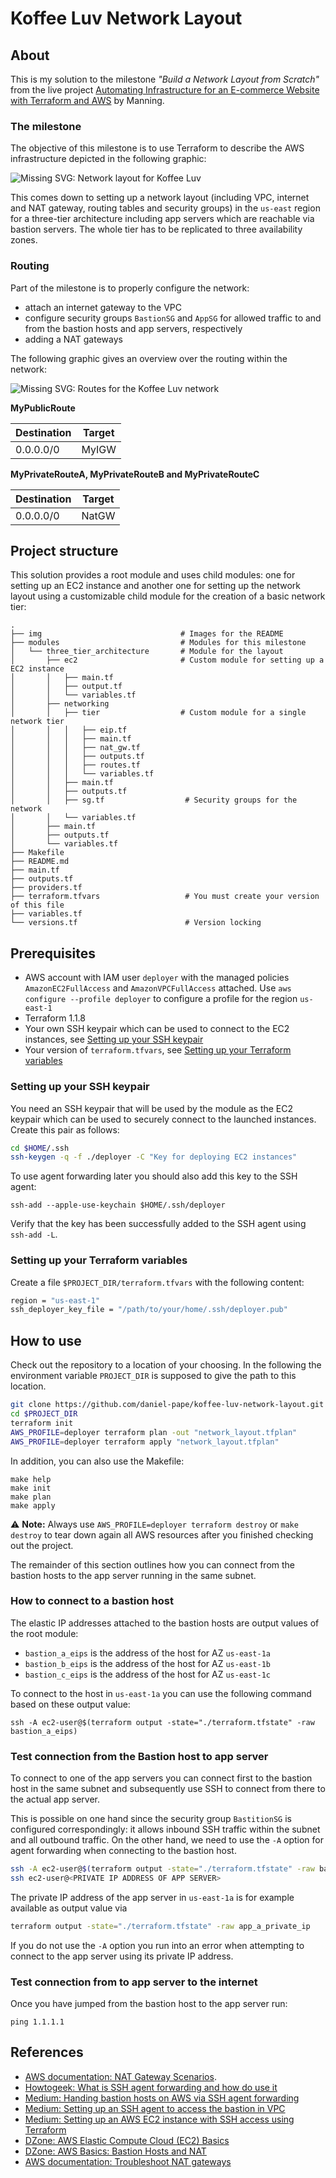 # Koffee Luv Network Layout 

## About

This is my solution to the milestone _"Build a Network Layout from Scratch"_ from the live project 
[Automating Infrastructure for an E-commerce Website with Terraform and AWS](https://www.manning.com/liveprojectseries/automating-infrastructure-with-terraform) 
by Manning.

### The milestone

The objective of this milestone is to use Terraform to describe the AWS infrastructure depicted in 
the following graphic:

![Missing SVG: Network layout for Koffee Luv](img/layout.svg "Network layout for Koffee Luv")

This comes down to setting up a network layout (including VPC, internet and NAT gateway, routing tables and security groups) 
in the `us-east` region for a three-tier architecture including app servers which are 
reachable via bastion servers. The whole tier has to be replicated to three availability zones.

### Routing

Part of the milestone is to properly configure the network:
* attach an internet gateway to the VPC
* configure security groups `BastionSG` and `AppSG` for allowed traffic
  to and from the bastion hosts and app servers, respectively
* adding a NAT gateways

The following graphic gives an overview over the routing within the network:

![Missing SVG: Routes for the Koffee Luv network](img/routes.svg "Routes for the Koffee Luv network")

**MyPublicRoute**

| Destination | Target |
|-------------|--------|
| 0.0.0.0/0   | MyIGW  |


**MyPrivateRouteA, MyPrivateRouteB and MyPrivateRouteC**

| Destination | Target |
|-------------|--------|
| 0.0.0.0/0   | NatGW  |

## Project structure

This solution provides a root module and uses child modules: one for setting up
an EC2 instance and another one for setting up the network layout using a 
customizable child module for the creation of a basic network tier: 

```
.
├── img                               # Images for the README
├── modules                           # Modules for this milestone
│   └── three_tier_architecture       # Module for the layout
│       ├── ec2                       # Custom module for setting up a EC2 instance
│       │   ├── main.tf
│       │   ├── output.tf
│       │   └── variables.tf
│       ├── networking                      
│       │   ├── tier                  # Custom module for a single network tier
│       │   │   ├── eip.tf
│       │   │   ├── main.tf
│       │   │   ├── nat_gw.tf
│       │   │   ├── outputs.tf
│       │   │   ├── routes.tf
│       │   │   └── variables.tf
│       │   ├── main.tf
│       │   ├── outputs.tf
│       │   ├── sg.tf                  # Security groups for the network
│       │   └── variables.tf
│       ├── main.tf
│       ├── outputs.tf
│       └── variables.tf
├── Makefile                                      
├── README.md
├── main.tf
├── outputs.tf
├── providers.tf
├── terraform.tfvars                   # You must create your version of this file
├── variables.tf                      
└── versions.tf                        # Version locking
```

## Prerequisites

* AWS account with IAM user `deployer` with the managed policies `AmazonEC2FullAccess` and `AmazonVPCFullAccess` 
  attached. Use `aws configure --profile deployer` to configure a profile for the region `us-east-1`
* Terraform 1.1.8
* Your own SSH keypair which can be used to connect to the EC2 instances, see [Setting up your SSH keypair](#setting-up-your-ssh-keypair)
* Your version of `terraform.tfvars`, see [Setting up your Terraform variables](#setting-up-your-terraform-variables)

### Setting up your SSH keypair

You need an SSH keypair that will be used by the module as the EC2 keypair
which can be used to securely connect to the launched instances. Create this
pair as follows:
```bash
cd $HOME/.ssh
ssh-keygen -q -f ./deployer -C "Key for deploying EC2 instances"
```
To use agent forwarding later you should also add
this key to the SSH agent:
```
ssh-add --apple-use-keychain $HOME/.ssh/deployer
```
Verify that the key has been successfully added to the SSH 
agent using `ssh-add -L`.

### Setting up your Terraform variables

Create a file `$PROJECT_DIR/terraform.tfvars` with the following content:

```bash
region = "us-east-1"
ssh_deployer_key_file = "/path/to/your/home/.ssh/deployer.pub"
```

## How to use

Check out the repository to a location of your choosing. In the following the
environment variable `PROJECT_DIR` is supposed to give the path to this location.

```bash
git clone https://github.com/daniel-pape/koffee-luv-network-layout.git $PROJECT_DIR
cd $PROJECT_DIR
terraform init
AWS_PROFILE=deployer terraform plan -out "network_layout.tfplan"
AWS_PROFILE=deployer terraform apply "network_layout.tfplan"
```
In addition, you can also use the Makefile:

```
make help
make init
make plan
make apply
```

⚠️ **Note:** Always use `AWS_PROFILE=deployer terraform destroy` or `make destroy`
to tear down again all AWS resources after you finished checking out the project.

The remainder of this section outlines how you can connect from the bastion hosts 
to the app server running in the same subnet.

### How to connect to a bastion host

The elastic IP addresses attached to the bastion hosts are
output values of the root module:
* `bastion_a_eips` is the address of the host for AZ `us-east-1a` 
* `bastion_b_eips` is the address of the host for AZ `us-east-1b` 
* `bastion_c_eips` is the address of the host for AZ `us-east-1c` 

To connect to the host in `us-east-1a` you can use the following command based on these output value:
```
ssh -A ec2-user@$(terraform output -state="./terraform.tfstate" -raw bastion_a_eips)
```

### Test connection from the Bastion host to app server

To connect to one of the app servers you can connect
first to the bastion host in the same subnet and subsequently
use SSH to connect from there to the actual app server. 

This is possible on one hand since the security group `BastitionSG` is configured
correspondingly: it allows inbound SSH traffic within the subnet and
all outbound traffic. On the other hand, we need to use the `-A` option for agent forwarding
when connecting to the bastion host.
```bash
ssh -A ec2-user@$(terraform output -state="./terraform.tfstate" -raw bastion_a_eips)
ssh ec2-user@<PRIVATE IP ADDRESS OF APP SERVER>
```
The private IP address of the app server in `us-east-1a` is for example
available as output value via 
```bash
terraform output -state="./terraform.tfstate" -raw app_a_private_ip
```
If you do not use the `-A` option you run into an error when attempting
to connect to the app server using its private IP address.

### Test connection from to app server to the internet 

Once you have jumped from the bastion host to the app server
run:

```
ping 1.1.1.1
```

## References

* [AWS documentation: NAT Gateway Scenarios](https://docs.aws.amazon.com/vpc/latest/userguide/nat-gateway-scenarios.html#public-nat-internet-access).
* [Howtogeek: What is SSH agent forwarding and how do use it](https://www.howtogeek.com/devops/what-is-ssh-agent-forwarding-and-how-do-you-use-it/)
* [Medium: Handing bastion hosts on AWS via SSH agent forwarding](https://crishantha.medium.com/handing-bastion-hosts-on-aws-via-ssh-agent-forwarding-f1d2d4e8622a)
* [Medium: Setting up an SSH agent to access the bastion in VPC](https://medium.com/devops-dudes/setting-up-an-ssh-agent-to-access-the-bastion-in-vpc-532918577949)
* [Medium: Setting up an AWS EC2 instance with SSH access using Terraform](https://medium.com/@hmalgewatta/setting-up-an-aws-ec2-instance-with-ssh-access-using-terraform-c336c812322f)
* [DZone: AWS Elastic Compute Cloud (EC2) Basics](https://dzone.com/articles/aws-elastic-compute-cloud-ec2-basics)
* [DZone: AWS Basics: Bastion Hosts and NAT](https://dzone.com/articles/aws-basics-bastian-hosts-and-nat)
* [AWS documentation: Troubleshoot NAT gateways](https://docs.aws.amazon.com/vpc/latest/userguide/nat-gateway-troubleshooting.html#nat-gateway-troubleshooting-no-internet-connection)